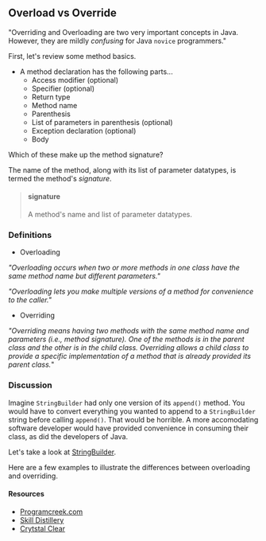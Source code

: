 ## Overload vs Override

"Overriding and Overloading are two very important concepts in Java. However, they are mildly _confusing_ for Java `novice` programmers." 

First, let's review some method basics.

* A method declaration has the following parts...
  * Access modifier (optional)
  * Specifier (optional)
  * Return type
  * Method name
  * Parenthesis
  * List of parameters in parenthesis (optional)
  * Exception declaration (optional)
  * Body 
 
Which of these make up the method signature?
 
The name of the method, along with its list of parameter datatypes, is termed the method's _signature_.

> #### signature
> A method's name and list of parameter datatypes.

### Definitions
 * Overloading
 
_"Overloading occurs when two or more methods in one class have the same method name but different parameters."_

_"Overloading lets you make multiple versions of a method for convenience to the caller."_

 * Overriding
 
_"Overriding means having two methods with the same method name and parameters (i.e., method signature). One of the methods is in the parent class and the other is in the child class. Overriding allows a child class to provide a specific implementation of a method that is already provided its parent class._"

### Discussion

Imagine `StringBuilder` had only one version of its `append()` method.  You would have to convert everything you wanted to append to a `StringBuilder` string before calling `append()`.  That would be horrible.  A more accomodating software developer would have provided convenience in consuming their class, as did the developers of Java.  

Let's take a look at [StringBuilder](https://docs.oracle.com/javase/8/docs/api/java/lang/class-use/StringBuilder.html).



Here are a few examples to illustrate the differences between overloading and overriding.

#### Resources
* [Programcreek.com](https://www.programcreek.com/2009/02/overriding-and-overloading-in-java-with-examples/)
* [Skill Distillery](https://github.com/SkillDistillery/SD20/blob/07b4bda901353004c384bd88cf5c5837240d9962/jfop/Methods/parameters2.md)
* [Crytstal Clear](https://www.youtube.com/watch?v=KmKOVdAGtzM)